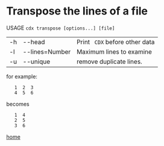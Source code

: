 # Transpose the lines of a file

USAGE `cdx transpose [options...] [file]`

||||
|---|---|---|
| -h | --head| Print ` CDX` before other data |
| -l | --lines=Number | Maximum lines to examine |
| -u | --unique | remove duplicate lines. |

for example:
```
   1  2  3
   4  5  6
```
becomes
```
   1  4
   2  5
   3  6
```


[home](README.md)
